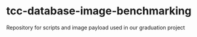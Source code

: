 # tcc-database-image-benchmarking
Repository for scripts and image payload used in our graduation project
